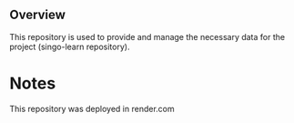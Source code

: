 ## Overview
This repository is used to provide and manage the necessary data for the project (singo-learn repository).
# Notes
This repository was deployed in render.com

